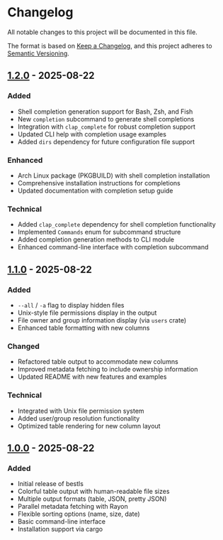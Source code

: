 # Changelog

All notable changes to this project will be documented in this file.

The format is based on [Keep a Changelog](https://keepachangelog.com/en/1.0.0/),
and this project adheres to [Semantic Versioning](https://semver.org/spec/v2.0.0.html).

## [1.2.0] - 2025-08-22

### Added

- Shell completion generation support for Bash, Zsh, and Fish
- New `completion` subcommand to generate shell completions
- Integration with `clap_complete` for robust completion support
- Updated CLI help with completion usage examples
- Added `dirs` dependency for future configuration file support

### Enhanced

- Arch Linux package (PKGBUILD) with shell completion installation
- Comprehensive installation instructions for completions
- Updated documentation with completion setup guide

### Technical

- Added `clap_complete` dependency for shell completion functionality  
- Implemented `Commands` enum for subcommand structure
- Added completion generation methods to CLI module
- Enhanced command-line interface with completion subcommand

## [1.1.0] - 2025-08-22

### Added

- `--all` / `-a` flag to display hidden files
- Unix-style file permissions display in the output
- File owner and group information display (via `users` crate)
- Enhanced table formatting with new columns

### Changed

- Refactored table output to accommodate new columns
- Improved metadata fetching to include ownership information
- Updated README with new features and examples

### Technical

- Integrated with Unix file permission system
- Added user/group resolution functionality
- Optimized table rendering for new column layout

## [1.0.0] - 2025-08-22

### Added

- Initial release of bestls
- Colorful table output with human-readable file sizes
- Multiple output formats (table, JSON, pretty JSON)
- Parallel metadata fetching with Rayon
- Flexible sorting options (name, size, date)
- Basic command-line interface
- Installation support via cargo

[1.2.0]: https://github.com/MurtadaNazar/bestls/compare/v1.1.1...v1.2.0
[1.1.0]: https://github.com/MurtadaNazar/bestls/compare/v1.0.0...v1.1.0
[1.0.0]: https://github.com/MurtadaNazar/bestls/releases/tag/v1.0.0
